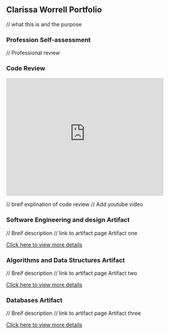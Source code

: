 ## Clarissa Worrell Portfolio

// what this is and the purpose 

### Profession Self-assessment

// Professional review

### Code Review

<iframe width="420" height="315" src="https://www.youtube.com/embed/lvSkIw2MLGM" frameborder="0" allowfullscreen></iframe>

// breif explination of code review
// Add youtube video

### Software Engineering and design Artifact

// Breif description
// link to artifact page
Artifact one

[Click here to view more details](https://clarissaworrell.github.io/ArtifactOne)

### Algorithms and Data Structures Artifact

// Breif description
// link to artifact page
Artifact two

[Click here to view more details](https://clarissaworrell.github.io/ArtifactTwo)

### Databases Artifact

// Breif description
// link to artifact page
Artifact three

[Click here to view more details](https://clarissaworrell.github.io/ArtifactThree)


